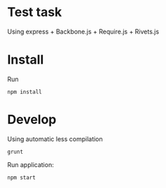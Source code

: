 # Test task 

Using express + Backbone.js + Require.js + Rivets.js

# Install

Run

	npm install

# Develop

Using automatic less compilation

	grunt
    
Run application:

    npm start